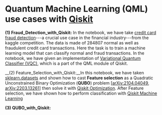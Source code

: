 # Quantum Machine Learning (QML) use cases with [Qiskit](https://qiskit.org/)

__(1) Fraud_Detection_with_Qiskit:__ In the notebook, we have take [credit card fraud detection](https://www.kaggle.com/datasets/mlg-ulb/creditcardfraud)---a crucial use case in the financial industry---from the kaggle competition.
The data is made of 284807 normal as well as fraudulent credit card transactions. Here the task is to train a machine learning model that can classify normal and fraud transactions. In the notebook, we have given an implementation of [Variational Quantum Classifier (VQC)](https://qiskit.org/documentation/stable/0.19/stubs/qiskit.aqua.algorithms.VQC.html#qiskit.aqua.algorithms.VQC), which is a part of the QML module of Qiskit.

__(2) Feature_Selection_with_Qiskit:__In this notebook, we have taken [sklearn.datasets](https://scikit-learn.org/stable/datasets/toy_dataset.html) and shown how to cast __Feature selection__ as a Quadratic Unconstrained Binary Optimization (__QUBO__) problem [[arXiv:2104.04049](https://arxiv.org/abs/2104.04049), [arXiv:2203.13261](https://arxiv.org/abs/2203.13261)] then solve it with [Qiskit Optimization](https://qiskit.org/ecosystem/optimization/). 
After Feature selection, we have shown how to perform classification with [Qiskit Machine Learning](https://qiskit.org/ecosystem/machine-learning/)

__(3) QUBO_with_Qiskit:__
